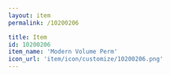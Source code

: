 ```yaml
---
layout: item
permalink: /10200206

title: Item
id: 10200206
item_name: 'Modern Volume Perm'
icon_url: 'item/icon/customize/10200206.png'
---
```

